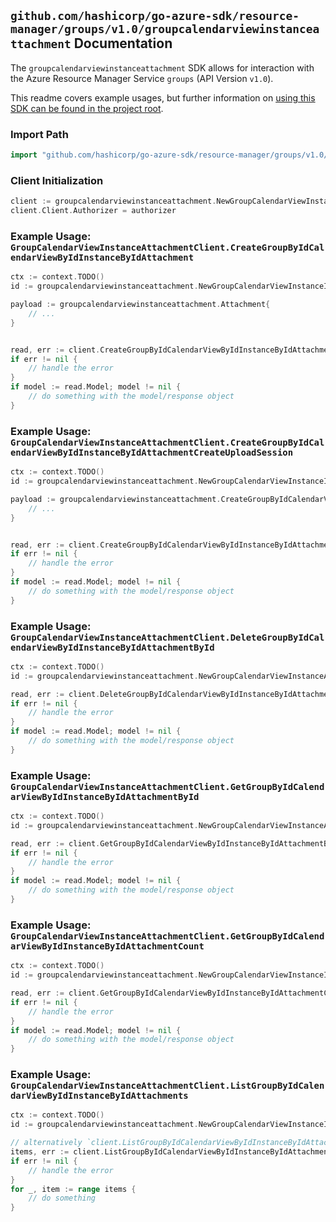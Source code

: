 
## `github.com/hashicorp/go-azure-sdk/resource-manager/groups/v1.0/groupcalendarviewinstanceattachment` Documentation

The `groupcalendarviewinstanceattachment` SDK allows for interaction with the Azure Resource Manager Service `groups` (API Version `v1.0`).

This readme covers example usages, but further information on [using this SDK can be found in the project root](https://github.com/hashicorp/go-azure-sdk/tree/main/docs).

### Import Path

```go
import "github.com/hashicorp/go-azure-sdk/resource-manager/groups/v1.0/groupcalendarviewinstanceattachment"
```


### Client Initialization

```go
client := groupcalendarviewinstanceattachment.NewGroupCalendarViewInstanceAttachmentClientWithBaseURI("https://management.azure.com")
client.Client.Authorizer = authorizer
```


### Example Usage: `GroupCalendarViewInstanceAttachmentClient.CreateGroupByIdCalendarViewByIdInstanceByIdAttachment`

```go
ctx := context.TODO()
id := groupcalendarviewinstanceattachment.NewGroupCalendarViewInstanceID("groupIdValue", "eventIdValue", "eventId1Value")

payload := groupcalendarviewinstanceattachment.Attachment{
	// ...
}


read, err := client.CreateGroupByIdCalendarViewByIdInstanceByIdAttachment(ctx, id, payload)
if err != nil {
	// handle the error
}
if model := read.Model; model != nil {
	// do something with the model/response object
}
```


### Example Usage: `GroupCalendarViewInstanceAttachmentClient.CreateGroupByIdCalendarViewByIdInstanceByIdAttachmentCreateUploadSession`

```go
ctx := context.TODO()
id := groupcalendarviewinstanceattachment.NewGroupCalendarViewInstanceID("groupIdValue", "eventIdValue", "eventId1Value")

payload := groupcalendarviewinstanceattachment.CreateGroupByIdCalendarViewByIdInstanceByIdAttachmentCreateUploadSessionRequest{
	// ...
}


read, err := client.CreateGroupByIdCalendarViewByIdInstanceByIdAttachmentCreateUploadSession(ctx, id, payload)
if err != nil {
	// handle the error
}
if model := read.Model; model != nil {
	// do something with the model/response object
}
```


### Example Usage: `GroupCalendarViewInstanceAttachmentClient.DeleteGroupByIdCalendarViewByIdInstanceByIdAttachmentById`

```go
ctx := context.TODO()
id := groupcalendarviewinstanceattachment.NewGroupCalendarViewInstanceAttachmentID("groupIdValue", "eventIdValue", "eventId1Value", "attachmentIdValue")

read, err := client.DeleteGroupByIdCalendarViewByIdInstanceByIdAttachmentById(ctx, id)
if err != nil {
	// handle the error
}
if model := read.Model; model != nil {
	// do something with the model/response object
}
```


### Example Usage: `GroupCalendarViewInstanceAttachmentClient.GetGroupByIdCalendarViewByIdInstanceByIdAttachmentById`

```go
ctx := context.TODO()
id := groupcalendarviewinstanceattachment.NewGroupCalendarViewInstanceAttachmentID("groupIdValue", "eventIdValue", "eventId1Value", "attachmentIdValue")

read, err := client.GetGroupByIdCalendarViewByIdInstanceByIdAttachmentById(ctx, id)
if err != nil {
	// handle the error
}
if model := read.Model; model != nil {
	// do something with the model/response object
}
```


### Example Usage: `GroupCalendarViewInstanceAttachmentClient.GetGroupByIdCalendarViewByIdInstanceByIdAttachmentCount`

```go
ctx := context.TODO()
id := groupcalendarviewinstanceattachment.NewGroupCalendarViewInstanceID("groupIdValue", "eventIdValue", "eventId1Value")

read, err := client.GetGroupByIdCalendarViewByIdInstanceByIdAttachmentCount(ctx, id)
if err != nil {
	// handle the error
}
if model := read.Model; model != nil {
	// do something with the model/response object
}
```


### Example Usage: `GroupCalendarViewInstanceAttachmentClient.ListGroupByIdCalendarViewByIdInstanceByIdAttachments`

```go
ctx := context.TODO()
id := groupcalendarviewinstanceattachment.NewGroupCalendarViewInstanceID("groupIdValue", "eventIdValue", "eventId1Value")

// alternatively `client.ListGroupByIdCalendarViewByIdInstanceByIdAttachments(ctx, id)` can be used to do batched pagination
items, err := client.ListGroupByIdCalendarViewByIdInstanceByIdAttachmentsComplete(ctx, id)
if err != nil {
	// handle the error
}
for _, item := range items {
	// do something
}
```

